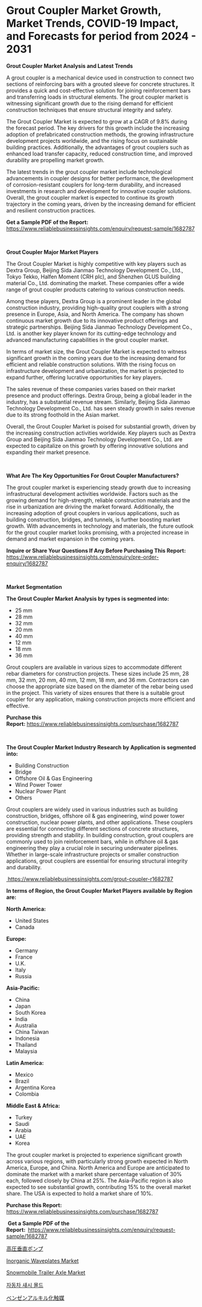 <p><h1>Grout Coupler Market Growth, Market Trends, COVID-19 Impact, and Forecasts for period from 2024 - 2031</h1></p><p><strong>Grout Coupler Market Analysis and Latest Trends</strong></p>
<p><p>A grout coupler is a mechanical device used in construction to connect two sections of reinforcing bars with a grouted sleeve for concrete structures. It provides a quick and cost-effective solution for joining reinforcement bars and transferring loads in structural elements. The grout coupler market is witnessing significant growth due to the rising demand for efficient construction techniques that ensure structural integrity and safety.</p><p>The Grout Coupler Market is expected to grow at a CAGR of 9.8% during the forecast period. The key drivers for this growth include the increasing adoption of prefabricated construction methods, the growing infrastructure development projects worldwide, and the rising focus on sustainable building practices. Additionally, the advantages of grout couplers such as enhanced load transfer capacity, reduced construction time, and improved durability are propelling market growth.</p><p>The latest trends in the grout coupler market include technological advancements in coupler designs for better performance, the development of corrosion-resistant couplers for long-term durability, and increased investments in research and development for innovative coupler solutions. Overall, the grout coupler market is expected to continue its growth trajectory in the coming years, driven by the increasing demand for efficient and resilient construction practices.</p></p>
<p><strong>Get a Sample PDF of the Report:&nbsp;</strong> <a href="https://www.reliablebusinessinsights.com/enquiry/request-sample/1682787">https://www.reliablebusinessinsights.com/enquiry/request-sample/1682787</a></p>
<p>&nbsp;</p>
<p><strong>Grout Coupler Major Market Players</strong></p>
<p><p>The Grout Coupler Market is highly competitive with key players such as Dextra Group, Beijing Sida Jianmao Technology Development Co., Ltd., Tokyo Tekko, Halfen Moment (CRH plc), and Shenzhen GLUS building material Co., Ltd. dominating the market. These companies offer a wide range of grout coupler products catering to various construction needs.</p><p>Among these players, Dextra Group is a prominent leader in the global construction industry, providing high-quality grout couplers with a strong presence in Europe, Asia, and North America. The company has shown continuous market growth due to its innovative product offerings and strategic partnerships. Beijing Sida Jianmao Technology Development Co., Ltd. is another key player known for its cutting-edge technology and advanced manufacturing capabilities in the grout coupler market.</p><p>In terms of market size, the Grout Coupler Market is expected to witness significant growth in the coming years due to the increasing demand for efficient and reliable construction solutions. With the rising focus on infrastructure development and urbanization, the market is projected to expand further, offering lucrative opportunities for key players.</p><p>The sales revenue of these companies varies based on their market presence and product offerings. Dextra Group, being a global leader in the industry, has a substantial revenue stream. Similarly, Beijing Sida Jianmao Technology Development Co., Ltd. has seen steady growth in sales revenue due to its strong foothold in the Asian market.</p><p>Overall, the Grout Coupler Market is poised for substantial growth, driven by the increasing construction activities worldwide. Key players such as Dextra Group and Beijing Sida Jianmao Technology Development Co., Ltd. are expected to capitalize on this growth by offering innovative solutions and expanding their market presence.</p></p>
<p>&nbsp;</p>
<p><strong>What Are The Key Opportunities For Grout Coupler Manufacturers?</strong></p>
<p><p>The grout coupler market is experiencing steady growth due to increasing infrastructural development activities worldwide. Factors such as the growing demand for high-strength, reliable construction materials and the rise in urbanization are driving the market forward. Additionally, the increasing adoption of grout couplers in various applications, such as building construction, bridges, and tunnels, is further boosting market growth. With advancements in technology and materials, the future outlook for the grout coupler market looks promising, with a projected increase in demand and market expansion in the coming years.</p></p>
<p><strong>Inquire or Share Your Questions If Any Before Purchasing This Report:</strong> <a href="https://www.reliablebusinessinsights.com/enquiry/pre-order-enquiry/1682787">https://www.reliablebusinessinsights.com/enquiry/pre-order-enquiry/1682787</a></p>
<p>&nbsp;</p>
<p><strong>Market Segmentation</strong></p>
<p><strong>The Grout Coupler Market Analysis by types is segmented into:</strong></p>
<p><ul><li>25 mm</li><li>28 mm</li><li>32 mm</li><li>20 mm</li><li>40 mm</li><li>12 mm</li><li>18 mm</li><li>36 mm</li></ul></p>
<p><p>Grout couplers are available in various sizes to accommodate different rebar diameters for construction projects. These sizes include 25 mm, 28 mm, 32 mm, 20 mm, 40 mm, 12 mm, 18 mm, and 36 mm. Contractors can choose the appropriate size based on the diameter of the rebar being used in the project. This variety of sizes ensures that there is a suitable grout coupler for any application, making construction projects more efficient and effective.</p></p>
<p><strong>Purchase this Report:&nbsp;</strong><a href="https://www.reliablebusinessinsights.com/purchase/1682787">https://www.reliablebusinessinsights.com/purchase/1682787</a></p>
<p>&nbsp;</p>
<p><strong>The Grout Coupler Market Industry Research by Application is segmented into:</strong></p>
<p><ul><li>Building Construction</li><li>Bridge</li><li>Offshore Oil & Gas Engineering</li><li>Wind Power Tower</li><li>Nuclear Power Plant</li><li>Others</li></ul></p>
<p><p>Grout couplers are widely used in various industries such as building construction, bridges, offshore oil & gas engineering, wind power tower construction, nuclear power plants, and other applications. These couplers are essential for connecting different sections of concrete structures, providing strength and stability. In building construction, grout couplers are commonly used to join reinforcement bars, while in offshore oil & gas engineering they play a crucial role in securing underwater pipelines. Whether in large-scale infrastructure projects or smaller construction applications, grout couplers are essential for ensuring structural integrity and durability.</p></p>
<p><a href="https://www.reliablebusinessinsights.com/grout-coupler-r1682787">&nbsp;https://www.reliablebusinessinsights.com/grout-coupler-r1682787</a></p>
<p><strong>In terms of Region, the Grout Coupler Market Players available by Region are:</strong></p>
<p>
    <p> <strong> North America: </strong>
        <ul>
            <li>United States</li>
            <li>Canada</li>
        </ul>
        </p> 
    <p> <strong> Europe: </strong>
        <ul>
            <li>Germany</li>
            <li>France</li>
            <li>U.K.</li>
            <li>Italy</li>
            <li>Russia</li>
        </ul>
        </p> 
    <p> <strong> Asia-Pacific: </strong>
        <ul>
            <li>China</li>
            <li>Japan</li>
            <li>South Korea</li>
            <li>India</li>
            <li>Australia</li>
            <li>China Taiwan</li>
            <li>Indonesia</li>
            <li>Thailand</li>
            <li>Malaysia</li>
        </ul>
        </p> 
    <p> <strong> Latin America: </strong>
        <ul>
            <li>Mexico</li>
            <li>Brazil</li>
            <li>Argentina Korea</li>
            <li>Colombia</li>
        </ul>
        </p> 
    <p> <strong> Middle East & Africa: </strong>
        <ul>
            <li>Turkey</li>
            <li>Saudi</li>
            <li>Arabia</li>
            <li>UAE</li>
            <li>Korea</li>
        </ul>
    </p>
    </p>
<p><p>The grout coupler market is projected to experience significant growth across various regions, with particularly strong growth expected in North America, Europe, and China. North America and Europe are anticipated to dominate the market with a market share percentage valuation of 30% each, followed closely by China at 25%. The Asia-Pacific region is also expected to see substantial growth, contributing 15% to the overall market share. The USA is expected to hold a market share of 10%.</p></p>
<p><strong>Purchase this Report: </strong><a href="https://www.reliablebusinessinsights.com/purchase/1682787">https://www.reliablebusinessinsights.com/purchase/1682787</a></p>
<p>&nbsp;<strong>Get a Sample PDF of the Report:&nbsp;&nbsp;</strong><a href="https://www.reliablebusinessinsights.com/enquiry/request-sample/1682787">https://www.reliablebusinessinsights.com/enquiry/request-sample/1682787</a></p>
<p><strong></strong></p>
<p><p><a href="https://github.com/hwbcz413288296/Market-Research-Report-List-2/blob/main/8378398109868.md">高圧垂直ポンプ</a></p><p><a href="https://github.com/derrinmiltonellis35gcl/Market-Research-Report-List-3/blob/main/inorganic-waveplates-market.md">Inorganic Waveplates Market</a></p><p><a href="https://github.com/Sherrillcrooksxa8i18ucf2m/Market-Research-Report-List-2/blob/main/snowmobile-trailer-axle-market.md">Snowmobile Trailer Axle Market</a></p><p><a href="https://github.com/camron674/Market-Research-Report-List-1/blob/main/6309616104630.md">자동차 섀시 몰드</a></p><p><a href="https://medium.com/@sandrajerde2015/%E3%83%99%E3%83%B3%E3%82%BC%E3%83%B3%E3%82%A2%E3%83%AB%E3%82%AD%E3%83%AB%E5%8C%96%E8%A7%A6%E5%AA%92%E5%B8%82%E5%A0%B4%E3%81%AE%E8%A6%8F%E6%A8%A1-cagr-%E3%83%88%E3%83%AC%E3%83%B3%E3%83%892024-2030-55a3cbe820b0">ベンゼンアルキル化触媒</a></p></p>